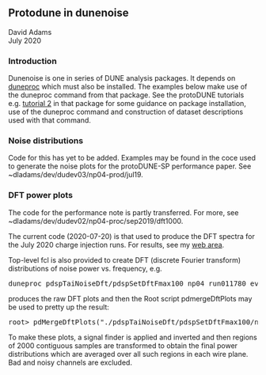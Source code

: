 ## Protodune in dunenoise

David Adams<br>
July 2020

### Introduction

Dunenoise is one in series of DUNE analysis packages.
It depends on [duneproc](https://github.com/dladams/duneproc) which must also be installed.
The examples below make use of the duneproc command from that package.
See the protoDUNE tutorials e.g. [tutorial 2](https://github.com/dladams/duneproc/blob/master/doc/tutorial02.md) in that package for some guidance on package installation, use of the duneproc command
and construction of dataset descriptions used with that command.

### Noise distributions

Code for this has yet to be added. Examples may be found in the coce used to generate
the noise plots for the protoDUNE-SP performance paper. See ~dladams/dev/dudev03/np04-prod/jul19.

### DFT power plots

The code for the performance note is partly transferred. For more, see ~dladams/dev/dudev02/np04-proc/sep2019/dft1000.

The current code (2020-07-20) is that used to produce the DFT spectra for the July 2020 charge injection
runs. For results, see my [web area](https://internal.dunescience.org/people/dladams/protodune/studies/2020-07-20_wire_plane_injection).

Top-level fcl is also provided to create DFT (discrete Fourier transform) distributions of noise power vs. frequency, e.g.
<pre>
duneproc pdspTaiNoiseDft/pdspSetDftFmax100 np04_run011780_evts000000-001000
</pre>
produces the raw DFT plots and then the Root script pdmergeDftPlots may be used to pretty up the result:
<pre>
root> pdMergeDftPlots("./pdspTaiNoiseDft/pdspSetDftFmax100/np04_run011780_evts000000-00100_proc000005/dftpowtlog_run011780.tpad", "5 kHz on Z:", "", 2e-4)
</pre>

To make these plots, a signal finder is applied and inverted and then regions of 2000 contiguous samples are transformed
to obtain the final power distributions which are averaged over all such regions in each wire plane.
Bad and noisy channels are excluded.
